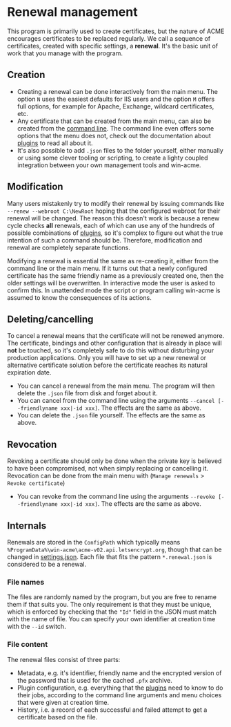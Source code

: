 ﻿---
sidebar: manual
---

# Renewal management
This program is primarily used to create certificates, but the nature of ACME encourages certificates to be 
replaced regularly. We call a sequence of certificates, created with specific settings, a **renewal**. It's the 
basic unit of work that you manage with the program.

## Creation
- Creating a renewal can be done interactively from the main menu. The option `N` uses the easiest defaults for 
IIS users and the option `M` offers full options, for example for Apache, Exchange, wildcard certificates, etc. 
- Any certificate that can be created from the main menu, can also be created from the 
[command line](/win-acme/reference/cli). 
The command line even offers some options that the menu does not, check out the documentation 
about [plugins](/win-acme/reference/plugins/) to read all about it.
- It's also possible to add `.json` files to the folder yourself, either manually or using some clever tooling or 
scripting, to create a lighty coupled integration between your own management tools and win-acme.

## Modification
Many users mistakenly try to modify their renewal by issuing commands like `--renew --webroot C:\NewRoot` 
hoping that the configured webroot for their renewal will be changed. The reason this doesn't work is 
because a renew cycle checks **all** renewals, each of which can use any of the hundreds of possible 
combinations of [plugins](/win-acme/reference/plugins/), so it's complex to figure out what the 
true intention of such a command should be. Therefore, modification and renewal are completely separate
functions.

Modifying a renewal is essential the same as re-creating it, either from the command line or the main menu. 
If it turns out that a newly configured certificate has the same friendly name as a previously created one, 
then the older settings will be overwritten. In interactive mode the user is asked to confirm this. In 
unattended mode the script or program calling win-acme is assumed to know the consequences of its actions.

## Deleting/cancelling
To cancel a renewal means that the certificate will not be renewed anymore. The certificate, bindings 
and other configuration that is already in place will **not** be touched, so it's completely safe to do
this without disturbing your production applications. Only you will have to set up a new renewal or 
alternative certificate solution before the certificate reaches its natural expiration date. 
- You can cancel a renewal from the main menu. The program will then delete the `.json` file from 
disk and forget about it.
- You can cancel from the command line using the arguments `--cancel [--friendlyname xxx|-id xxx]`. 
The effects are the same as above.
- You can delete the `.json` file yourself. The effects are the same as above.

## Revocation
Revoking a certificate should only be done when the private key is believed to have been compromised, 
not when simply replacing or cancelling it. Revocation can be done from the main menu with
(`Manage renewals` > `Revoke certificate`)
- You can revoke from the command line using the arguments `--revoke [--friendlyname xxx|-id xxx]`. 
The effects are the same as above.

## Internals
Renewals are stored in the `ConfigPath` which typically means `%ProgramData%\win-acme\acme-v02.api.letsencrypt.org`, 
though that can be changed in [settings.json](/win-acme/reference/settings). Each file that fits the pattern 
`*.renewal.json` is considered to be a renewal. 

### File names
The files are randomly named by the program, but you are free to rename them if that suits you. The only requirement 
is that they must be unique, which is enforced by checking that the `"Id"` field in the JSON must match with the 
name of file. You can specify your own identifier at creation time with the `--id` switch.

### File content
The renewal files consist of three parts:
- Metadata, e.g. it's identifier, friendly name and the encrypted version of the password that is used for 
the cached `.pfx` archive.
- Plugin configuration, e.g. everything that the [plugins](/win-acme/reference/plugins/) need to know 
to do their jobs, according to the command line arguments and menu choices that were given at creation time.
- History, i.e. a record of each successful and failed attempt to get a certificate based on the file.